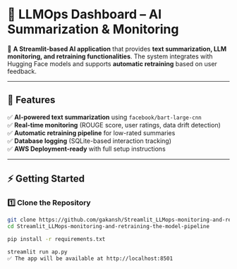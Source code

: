 # 🧠 LLMOps Dashboard – AI Summarization & Monitoring

🚀 **A Streamlit-based AI application** that provides **text summarization, LLM monitoring, and retraining functionalities**. The system integrates with Hugging Face models and supports **automatic retraining** based on user feedback.

---

## 📌 Features
✅ **AI-powered text summarization** using `facebook/bart-large-cnn`  
✅ **Real-time monitoring** (ROUGE score, user ratings, data drift detection)  
✅ **Automatic retraining pipeline** for low-rated summaries  
✅ **Database logging** (SQLite-based interaction tracking)  
✅ **AWS Deployment-ready** with full setup instructions  

---

## ⚡️ Getting Started

### **1️⃣ Clone the Repository**
```bash
git clone https://github.com/gakansh/Streamlit_LLMops-monitoring-and-retraining-the-model-pipeline
cd Streamlit_LLMops-monitoring-and-retraining-the-model-pipeline

pip install -r requirements.txt

streamlit run ap.py
✅ The app will be available at http://localhost:8501